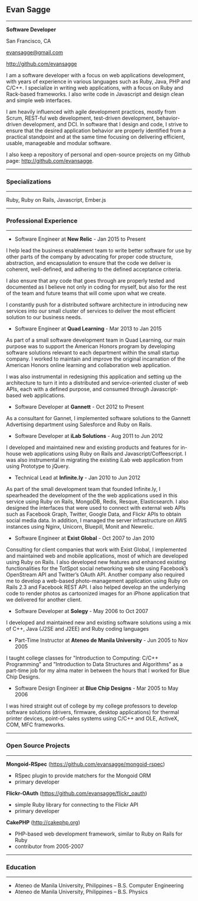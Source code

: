 ## Evan Sagge
***
**Software Developer**  

San Francisco, CA
 
<evansagge@gmail.com> 

<http://github.com/evansagge>

I am a software developer with a focus on web applications development, with years of experience in various languages such as Ruby, Java, PHP and C/C++. I specialize in writing web applications, with a focus on Ruby and Rack-based frameworks. I also write code in Javascript and design clean and simple web interfaces.

I am heavily influenced with agile development practices, mostly from Scrum, REST-ful web development, test-driven development, behavior-driven development, and DCI. In software that I design and code, I strive to ensure that the desired application behavior are properly identified from a practical standpoint and at the same time focusing on delivering efficient, usable, manageable and modular software.

I also keep a repository of personal and open-source projects on my Github page: <http://github.com/evansagge>.

***  
### Specializations
***
Ruby, Ruby on Rails, Javascript, Ember.js
  
***
### Professional Experience
***
* Software Engineer at **New Relic** - Jan 2015 to Present

 I help lead the business enablement team to write better software for use by other parts of the company by advocating for proper code structure, abstraction, and encapsulation to ensure that the code we deliver is coherent, well-defined, and adhering to the defined acceptance criteria.
 
 I also ensure that any code that goes through are properly tested and documented as I believe not only in coding for myself, but also for the rest of the team and future teams that will come upon what we create. 
 
 I constantly push for a distributed software architecture in introducing new services into our small cluster of services to deliver the most efficient solution to our business needs.

* Software Engineer at **Quad Learning** - Mar 2013 to Jan 2015

 As part of a small software development team in Quad Learning, our main purpose was to support the American Honors program by developing software solutions relevant to each department within the small startup company. I worked to maintain and improve the original incarnation of the American Honors online learning and collaboration web application. 

 I was also instrumental in redesigning this application and setting up the architecture to turn it into a distributed and service-oriented cluster of web APIs, each with a defined purpose, and consumed through Javascript-based web applications.

* Software Developer at **Gannett** - Oct 2012 to Present

 As a consultant for Gannet, I implemented software solutions to the Gannett Advertising department using Salesforce and Ruby on Rails.

* Software Developer at **iLab Solutions** - Aug 2011 to Jun 2012
  
 I developed and maintained new and existing products and features for in-house web applications using Ruby on Rails and Javascript/Coffeescript. I was also instrumental in migrating the existing iLab web application from using Prototype to jQuery.

* Technical Lead at **Infinite.ly** - Jan 2010 to Jun 2012

 As part of the small development team that founded Infinite.ly, I spearheaded the development of the the web applications used in this service using Ruby on Rails, MongoDB, Redis, Resque, Elasticsearch. I also designed the interfaces that were used to connect with external web APIs such as Facebook Graph, Twitter, Google Data, and Flickr APIs to obtain social media data. In addition, I managed the server infrastructure on AWS instances using Nginx, Unicorn, Bluepill, Monit and Newrelic.

* Software Engineer at **Exist Global** - Oct 2007 to Jan 2010

 Consulting for client companies that work with Exist Global, I implemented and maintained web and mobile applications, most of which are developed using Ruby on Rails. I also developed new features and enhanced existing functionalities for the TotSpot social networking web site using Facebook’s OpenStream API and Twitter’s OAuth API. Another company also required me to develop a web-based photo-management application using Ruby on Rails 2.3 and Facebook REST API. I also helped develop an the underlying code to render photos as cartoonized images for an iPhone application that we delivered for another client.

* Software Developer at **Solegy** - May 2006 to Oct 2007

 I developed and maintained new and existing software solutions using a mix of C++, Java (J2SE and J2EE) and Ruby coding languages

* Part-Time Instructor at **Ateneo de Manila University** - Jun 2005 to Nov 2005
  
 I taught college classes for "Introduction to Computing: C/C++ Programming" and "Introduction to Data Structures and Algorithms" as a part-time job for my alma mater in between the hours that I worked for Blue Chip Designs.

* Software Design Engineer at **Blue Chip Designs** - Mar 2005 to May 2006

 I was hired straight out of college by my college professors to develop software solutions (drivers, firmware, desktop applications) for thermal printer devices, point-of-sales systems using C/C++ and OLE, ActiveX, COM, MFC frameworks.
  
***
### Open Source Projects
***

**Mongoid-RSpec** (<https://github.com/evansagge/mongoid-rspec>)

  - RSpec plugin to provide matchers for the Mongoid ORM
  - primary developer

**Flickr-OAuth** (<https://github.com/evansagge/flickr_oauth>)

  - simple Ruby library for connecting to the Flickr API
  - primary developer

**CakePHP** (<http://cakephp.org>)

  - PHP-based web development framework, similar to Ruby on Rails for Ruby
  - contributor from 2005-2007

***
### Education
***

- Ateneo de Manila University, Philippines – B.S. Computer Engineering
- Ateneo de Manila University, Philippines – B.S. Physics
